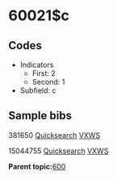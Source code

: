 # 60021$c

## Codes

-   Indicators
    -   First: 2
    -   Second: 1
-   Subfield: c

## Sample bibs

381650 [Quicksearch](https://search.library.yale.edu/catalog/381650) [VXWS](http://prodorbis.library.yale.edu:7014/vxws/GetHoldingsService?bibId=381650)

15044755 [Quicksearch](https://search.library.yale.edu/catalog/15044755) [VXWS](http://prodorbis.library.yale.edu:7014/vxws/GetHoldingsService?bibId=15044755)

**Parent topic:**[600](../../tags/600/600.md)

